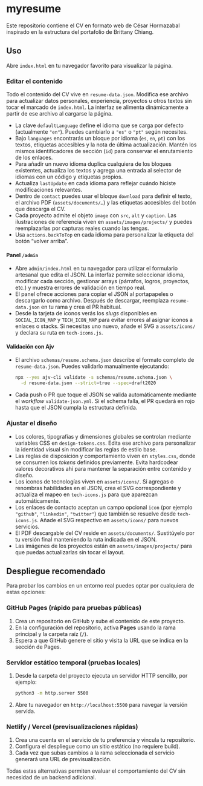 # myresume

Este repositorio contiene el CV en formato web de César Hormazabal inspirado en la estructura del portafolio de Brittany Chiang.

## Uso

Abre `index.html` en tu navegador favorito para visualizar la página.

### Editar el contenido

Todo el contenido del CV vive en `resume-data.json`. Modifica ese archivo para actualizar datos personales, experiencia, proyectos u otros textos sin tocar el marcado de `index.html`. La interfaz se alimenta dinámicamente a partir de ese archivo al cargarse la página.

- La clave `defaultLanguage` define el idioma que se carga por defecto (actualmente `"en"`). Puedes cambiarlo a `"es"` o `"pt"`
  según necesites.
- Bajo `languages` encontrarás un bloque por idioma (`es`, `en`, `pt`) con los textos, etiquetas accesibles y la nota de última actualización. Mantén los mismos identificadores de sección (`id`) para conservar el enrutamiento de los enlaces.
- Para añadir un nuevo idioma duplica cualquiera de los bloques existentes, actualiza los textos y agrega una entrada al selector de idiomas con un código y etiquetas propios.
- Actualiza `lastUpdate` en cada idioma para reflejar cuándo hiciste modificaciones relevantes.
- Dentro de `contact` puedes usar el bloque `download` para definir el texto, el archivo PDF (`assets/documents/…`) y las etiquetas accesibles del botón que descarga el CV.
- Cada proyecto admite el objeto `image` con `src`, `alt` y `caption`. Las ilustraciones de referencia viven en `assets/images/projects/` y puedes reemplazarlas por capturas reales cuando las tengas.
- Usa `actions.backToTop` en cada idioma para personalizar la etiqueta del botón “volver arriba”.

#### Panel `/admin`

- Abre `admin/index.html` en tu navegador para utilizar el formulario artesanal que edita el JSON. La interfaz permite seleccionar idioma, modificar cada sección, gestionar arrays (párrafos, logros, proyectos, etc.) y muestra errores de validación en tiempo real.
- El panel ofrece acciones para copiar el JSON al portapapeles o descargarlo como archivo. Después de descargar, reemplaza `resume-data.json` en tu rama y crea el PR habitual.
- Desde la tarjeta de iconos verás los *slugs* disponibles en `SOCIAL_ICON_MAP` y `TECH_ICON_MAP` para evitar errores al asignar iconos a enlaces o stacks. Si necesitas uno nuevo, añade el SVG a `assets/icons/` y declara su ruta en `tech-icons.js`.

#### Validación con Ajv

- El archivo `schemas/resume.schema.json` describe el formato completo de `resume-data.json`. Puedes validarlo manualmente ejecutando:

  ```bash
  npx --yes ajv-cli validate -s schemas/resume.schema.json \
    -d resume-data.json --strict=true --spec=draft2020
  ```

- Cada push o PR que toque el JSON se valida automáticamente mediante el *workflow* `validate-json.yml`. Si el schema falla, el PR quedará en rojo hasta que el JSON cumpla la estructura definida.

### Ajustar el diseño

- Los colores, tipografías y dimensiones globales se controlan mediante variables CSS en `design-tokens.css`. Edita ese archivo para personalizar la identidad visual sin modificar las reglas de estilo base.
- Las reglas de disposición y comportamiento viven en `styles.css`, donde se consumen los *tokens* definidos previamente. Evita hardcodear valores decorativos ahí para mantener la separación entre contenido y diseño.
- Los íconos de tecnologías viven en `assets/icons/`. Si agregas o renombras habilidades en el JSON, crea el SVG correspondiente y actualiza el mapeo en `tech-icons.js` para que aparezcan automáticamente.
- Los enlaces de contacto aceptan un campo opcional `icon` (por ejemplo `"github"`, `"linkedin"`, `"twitter"`) que también se resuelve desde `tech-icons.js`. Añade el SVG respectivo en `assets/icons/` para nuevos servicios.
- El PDF descargable del CV reside en `assets/documents/`. Sustitúyelo por tu versión final manteniendo la ruta indicada en el JSON.
- Las imágenes de los proyectos están en `assets/images/projects/` para que puedas actualizarlas sin tocar el layout.

## Despliegue recomendado

Para probar los cambios en un entorno real puedes optar por cualquiera de estas opciones:

### GitHub Pages (rápido para pruebas públicas)
1. Crea un repositorio en GitHub y sube el contenido de este proyecto.
2. En la configuración del repositorio, activa **Pages** usando la rama principal y la carpeta raíz (`/`).
3. Espera a que GitHub genere el sitio y visita la URL que se indica en la sección de Pages.

### Servidor estático temporal (pruebas locales)
1. Desde la carpeta del proyecto ejecuta un servidor HTTP sencillo, por ejemplo:
   ```bash
   python3 -m http.server 5500
   ```
2. Abre tu navegador en `http://localhost:5500` para navegar la versión servida.

### Netlify / Vercel (previsualizaciones rápidas)
1. Crea una cuenta en el servicio de tu preferencia y vincula tu repositorio.
2. Configura el despliegue como un sitio estático (no requiere build).
3. Cada vez que subas cambios a la rama seleccionada el servicio generará una URL de previsualización.

Todas estas alternativas permiten evaluar el comportamiento del CV sin necesidad de un backend adicional.
